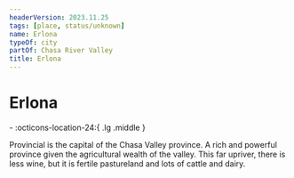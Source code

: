 ```yaml
---
headerVersion: 2023.11.25
tags: [place, status/unknown]
name: Erlona
typeOf: city
partOf: Chasa River Valley
title: Erlona
---
```

# Erlona
<div class="grid cards ext-narrow-margin ext-one-column" markdown>
-    :octicons-location-24:{ .lg .middle }   
</div>


Provincial is the capital of the Chasa Valley province. A rich and powerful province given the agricultural wealth of the valley. This far upriver, there is less wine, but it is fertile pastureland and lots of cattle and dairy.





